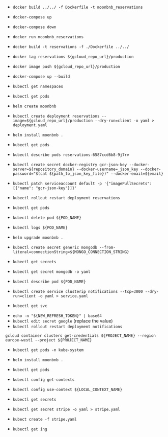 <!-- DOCKER -->

- `docker build ../../ -f Dockerfile -t moonbnb_reservations`
- `docker-compose up`
- `docker-compose down`
- `docker run moonbnb_reservations`

- `docker build -t reservations -f ./Dockerfile ../../`
- `docker tag reservations ${gcloud_repo_url}/production`
- `docker image push ${gcloud_repo_url}/production`

- `docker-compose up --build`

- `kubectl get namespaces`
- `kubectl get pods`

- `helm create moonbnb`

- `kubectl create deployment reservations --image=${gcloud_repo_url}/production --dry-run=client -o yaml > deployment.yaml`

- `helm install moonbnb .`

- `kubectl get pods`
- `kubectl describe pods reservations-6587ccd6b8-9j7rv`

- `kubectl create secret docker-registry gcr-json-key --docker-server=${repository_domain} --docker-username=_json_key --docker-password="$(cat ${path_to_json_key_file})" --docker-email=${email}`

- `kubectl patch serviceaccount default -p '{"imagePullSecrets": [{"name": "gcr-json-key"}]}'`

- `kubectl rollout restart deployment reservations`

- `kubectl get pods`
- `kubectl delete pod ${POD_NAME}`
- `kubectl logs ${POD_NAME}`

- `helm upgrade moonbnb .`

- `kubectl create secret generic mongodb --from-literal=connectionString=${MONGO_CONNECTION_STRING}`
- `kubectl get secrets`
- `kubectl get secret mongodb -o yaml`

- `kubectl describe pod ${POD_NAME}`

- `kubectl create service clusterip notifications --tcp=3000 --dry-run=client -o yaml > service.yaml`
- `kubectl get svc`

<!-- Refreshing Google OAUth tokens for testing (OAuth Playground) -->

- `echo -n "${NEW_REFRESH_TOKEN}" | base64`
- `kubectl edit secret google` (replace the value)
- `kubectl rollout restart deployment notifications`

`gcloud container clusters get-credentials ${PROJECT_NAME} --region europe-west1 --project ${PROJECT_NAME}`

- `kubectl get pods -n kube-system`
- `helm install moonbnb .`
- `kubectl get pods`

- `kubectl config get-contexts`
- `kubectl config use-context ${LOCAL_CONTEXT_NAME}`
- `kubectl get secrets`

- `kubectl get secret stripe -o yaml > stripe.yaml`

<!-- swith context to GOOGLE CLOUD -->

- `kubect create -f stripe.yaml`

- `kubectl get ing`
